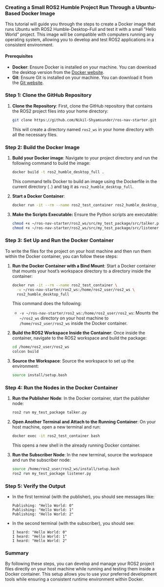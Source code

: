 ### Creating a Small ROS2 Humble Project Run Through a Ubuntu-Based Docker Image  

This tutorial will guide you through the steps to create a Docker image that runs Ubuntu with ROS2 Humble-Desktop-Full and test it with a small "Hello World" project. This image will be compatible with computers running any operating system, allowing you to develop and test ROS2 applications in a consistent environment.

#### Prerequisites
- **Docker**: Ensure Docker is installed on your machine. You can download the desktop version from the [Docker website](https://www.docker.com/products/docker-desktop).
- **Git**: Ensure Git is installed on your machine. You can download it from the [Git website](https://git-scm.com/).

### Step 1: Clone the GitHub Repository

1. **Clone the Repository**:
   First, clone the GitHub repository that contains the ROS2 project files into your home directory:

   ```bash
   git clone https://github.com/Nikil-Shyamsunder/ros-nav-starter.git ~/ros2_ws
   ```
   
   This will create a directory named `ros2_ws` in your home directory with all the necessary files.

### Step 2: Build the Docker Image

1. **Build your Docker image**:
    Navigate to your project directory and run the following command to build the image:

    ```bash
    docker build -t ros2_humble_desktop_full .
    ```

    This command tells Docker to build an image using the Dockerfile in the current directory (`.`) and tag it as `ros2_humble_desktop_full`.

2. **Start a Docker Container**:
    ```bash
    docker run -it --rm --name ros2_test_container ros2_humble_desktop_full
    ```

3. **Make the Scripts Executable:** Ensure the Python scripts are executable:
   ```bash
   chmod +x ~/ros-nav-starter/ros2_ws/src/my_test_package/src/talker.py
   chmod +x ~/ros-nav-starter/ros2_ws/src/my_test_package/src/listener.py
   ```

### Step 3: Set Up and Run the Docker Container

To write the files for the project on your host machine and then run them within the Docker container, you can follow these steps:

1. **Run the Docker Container with a Bind Mount**:
   Start a Docker container that mounts your host’s workspace directory to a directory inside the container:

   ```bash
   docker run -it --rm --name ros2_test_container \
     -v ~/ros-nav-starter/ros2_ws:/home/ros2_user/ros2_ws \
     ros2_humble_desktop_full
   ```

   This command does the following:
   - `-v ~/ros-nav-starter/ros2_ws:/home/ros2_user/ros2_ws`: Mounts the `~/ros2_ws` directory on your host machine to `/home/ros2_user/ros2_ws` inside the Docker container.

2. **Build the ROS2 Workspace Inside the Container**:
   Once inside the container, navigate to the ROS2 workspace and build the package:

   ```bash
   cd /home/ros2_user/ros2_ws
   colcon build
   ```

3. **Source the Workspace**:
   Source the workspace to set up the environment:

   ```bash
   source install/setup.bash
   ```

### Step 4: Run the Nodes in the Docker Container

1. **Run the Publisher Node**:
   In the Docker container, start the publisher node:

   ```bash
   ros2 run my_test_package talker.py
   ```

2. **Open Another Terminal and Attach to the Running Container**:
   On your host machine, open a new terminal and run:

   ```bash
   docker exec -it ros2_test_container bash
   ```

   This opens a new shell in the already running Docker container.

3. **Run the Subscriber Node**:
   In the new terminal, source the workspace and run the subscriber node:

   ```bash
   source /home/ros2_user/ros2_ws/install/setup.bash
   ros2 run my_test_package listener.py
   ```

### Step 5: Verify the Output

- In the first terminal (with the publisher), you should see messages like:

  ```
  Publishing: "Hello World: 0"
  Publishing: "Hello World: 1"
  Publishing: "Hello World: 2"
  ```

- In the second terminal (with the subscriber), you should see:

  ```
  I heard: "Hello World: 0"
  I heard: "Hello World: 1"
  I heard: "Hello World: 2"
  ```

### Summary

By following these steps, you can develop and manage your ROS2 project files directly on your host machine while running and testing them inside a Docker container. This setup allows you to use your preferred development tools while ensuring a consistent runtime environment within Docker.
